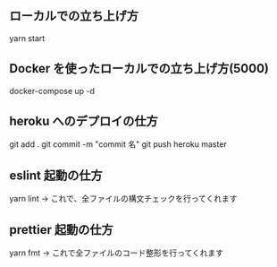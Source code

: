 ## ローカルでの立ち上げ方

yarn start

## Docker を使ったローカルでの立ち上げ方(5000)

docker-compose up -d

## heroku へのデプロイの仕方

git add .
git commit -m "commit 名"
git push heroku master

## eslint 起動の仕方

yarn lint
→ これで、全ファイルの構文チェックを行ってくれます

## prettier 起動の仕方

yarn fmt
→ これで全ファイルのコード整形を行ってくれます
